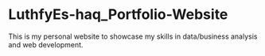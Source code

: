 # LuthfyEs-haq_Portfolio-Website
This is my personal website to showcase my skills in data/business analysis and web development.
